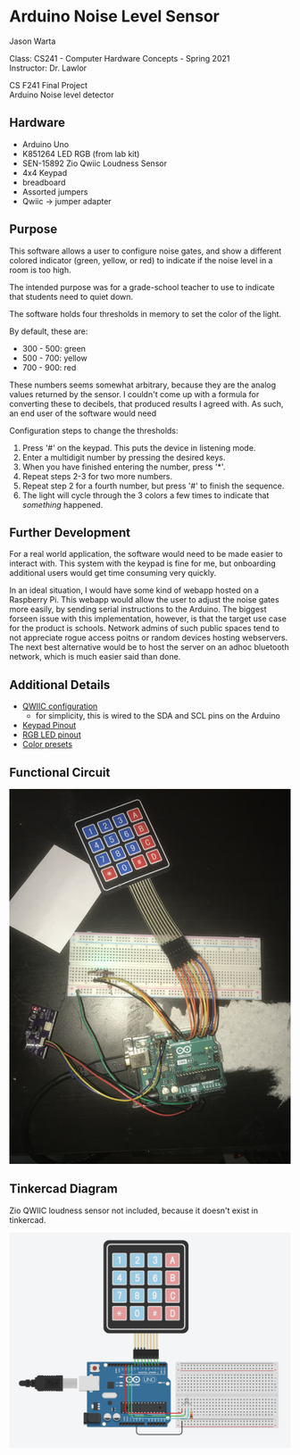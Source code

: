 # Arduino Noise Level Sensor

Jason Warta

Class: CS241 - Computer Hardware Concepts - Spring 2021  
Instructor: Dr. Lawlor

CS F241 Final Project  
Arduino Noise level detector

## Hardware

- Arduino Uno
- K851264 LED RGB (from lab kit)
- SEN-15892 Zio Qwiic Loudness Sensor
- 4x4 Keypad
- breadboard
- Assorted jumpers
- Qwiic -> jumper adapter

## Purpose

This software allows a user to configure noise gates,
and show a different colored indicator (green, yellow, or red)
to indicate if the noise level in a room is too high.

The intended purpose was for a grade-school teacher to use
to indicate that students need to quiet down.

The software holds four thresholds in memory to set the color of the light.

By default, these are:

- 300 - 500: green
- 500 - 700: yellow
- 700 - 900: red

These numbers seems somewhat arbitrary, because they are the analog values returned by the sensor.
I couldn't come up with a formula for converting these to decibels, that produced results I agreed with.
As such, an end user of the software would need

Configuration steps to change the thresholds:

1. Press '#' on the keypad. This puts the device in listening mode.
2. Enter a multidigit number by pressing the desired keys.
3. When you have finished entering the number, press '\*'.
4. Repeat steps 2-3 for two more numbers.
5. Repeat step 2 for a fourth number, but press '#' to finish the sequence.
6. The light will cycle through the 3 colors a few times to indicate that _something_ happened.

## Further Development

For a real world application, the software would need to be made easier to interact with.
This system with the keypad is fine for me, but onboarding additional users would get time consuming very quickly.

In an ideal situation, I would have some kind of webapp hosted on a Raspberry Pi.
This webapp would allow the user to adjust the noise gates more easily,
by sending serial instructions to the Arduino.
The biggest forseen issue with this implementation, however, is that the target use case for the product is schools.
Network admins of such public spaces tend to not appreciate rogue access poitns or random devices hosting webservers.
The next best alternative would be to host the server on an adhoc bluetooth network, which is much easier said than done.

## Additional Details

- [QWIIC configuration](app/app.ino#L47)
  - for simplicity, this is wired to the SDA and SCL pins on the Arduino
- [Keypad Pinout](app/app.ino#L60)
- [RGB LED pinout](app/app.ino#L81)
- [Color presets](app/app.ino#L96)

## Functional Circuit

![functional circuit](IMG-2608.jpg)

## Tinkercad Diagram

Zio QWIIC loudness sensor not included, because it doesn't exist in tinkercad.

![tinkercad diagram](tinkercad-circuit.png)
